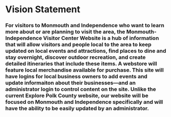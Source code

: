 # Vision Statement
### For visitors to Monmouth and Independence who want to learn more about or are planning to visit the area, the Monmouth-Independence Visitor Center Website is a hub of information that will allow visitors and people local to the area to keep updated on local events and attractions, find places to dine and stay overnight, discover outdoor recreation, and create detailed itineraries that include these items. A webstore will feature local merchandise available for purchase. This site will have logins for local business owners to add events and update informaiton about their businesses—and an administrator login to control content on the site. Unlike the current Explore Polk County website, our website will be focused on Monmouth and Independence specifically and will have the ability to be easily updated by an administrator. 